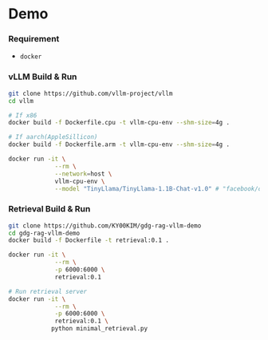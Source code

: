 # Demo

### Requirement

- `docker`

### vLLM Build & Run

```bash
git clone https://github.com/vllm-project/vllm
cd vllm

# If x86
docker build -f Dockerfile.cpu -t vllm-cpu-env --shm-size=4g .

# If aarch(AppleSillicon)
docker build -f Dockerfile.arm -t vllm-cpu-env --shm-size=4g .
```

```bash
docker run -it \
             --rm \
             --network=host \
             vllm-cpu-env \
             --model "TinyLlama/TinyLlama-1.1B-Chat-v1.0" # "facebook/opt-125m"
```

### Retrieval Build & Run

```bash
git clone https://github.com/KY00KIM/gdg-rag-vllm-demo
cd gdg-rag-vllm-demo
docker build -f Dockerfile -t retrieval:0.1 .
```

```bash
docker run -it \
             --rm \
             -p 6000:6000 \
             retrieval:0.1

# Run retrieval server
docker run -it \
             --rm \
             -p 6000:6000 \
             retrieval:0.1 \
            python minimal_retrieval.py
```
